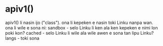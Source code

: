 # apiv1()
apiv1() li nasin ijo ("class"). ona li kepeken e nasin toki Linku nanpa wan. ona li wile e sona ni:
sandbox - selo Linku li ken ala ken kepeken e nimi lon poki kon?
cached - selo Linku li wile ala wile awen e sona tan lipu Linku?
langs - toki sona